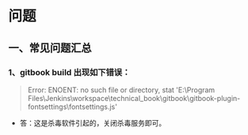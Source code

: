# 问题

## 一、常见问题汇总

### 1、gitbook build 出现如下错误：

> Error: ENOENT: no such file or directory, stat 'E:\Program Files\Jenkins\workspace\technical\_book\gitbook\gitbook-plugin-fontsettings\fontsettings.js'

* 答：这是杀毒软件引起的，关闭杀毒服务即可。
